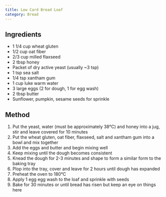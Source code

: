 ```yaml
---
title: Low Card Bread Loaf
category: Bread
---
```


## Ingredients

- 1 1/4 cup wheat gluten
- 1/2 cup oat fiber
- 2/3 cup milled flaxseed
- 2 tbsp honey
- Packet of dry active yeast (usually ~3 tsp)
- 1 tsp sea salt
- 1/4 tsp xantham gum
- 1 cup luke warm water
- 3 large eggs (2 for dough, 1 for egg wash)
- 2 tbsp butter
- Sunflower, pumpkin, sesame seeds for sprinkle

## Method

1. Put the yeast, water (must be approximately 38°C) and honey into a jug, stir and leave covered for 10 minutes
2. Put the wheat gluten, oat fiber, flaxseed, salt and xantham gum into a bowl and mix together
3. Add the eggs and butter and begin mixing well
4. Keep mixing until the dough becomes consistent
5. Knead the dough for 2-3 minutes and shape to form a similar form to the baking tray
6. Plop into the tray, cover and leave for 2 hours until dough has expanded
7. Preheat the oven to 180°C
8. Apply 1 egg egg wash to the loaf and sprinkle with seeds
9. Bake for 30 minutes or until bread has risen but keep an eye on things here
